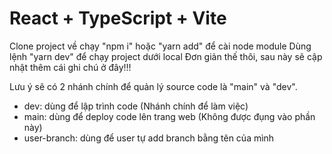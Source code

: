 # React + TypeScript + Vite

Clone project về chạy "npm i" hoặc "yarn add" để cài node module
Dùng lệnh "yarn dev" để chạy project dưới local
Đơn giản thế thôi, sau này sẽ cập nhật thêm cái ghi chú ở đây!!!

Lưu ý sẽ có 2 nhánh chính để quản lý source code là "main" và "dev".

- dev: dùng để lập trình code (Nhánh chính để làm việc)
- main: dùng để deploy code lên trang web (Không được đụng vào phần này)
- user-branch: dùng để user tự add branch bằng tên của mình
